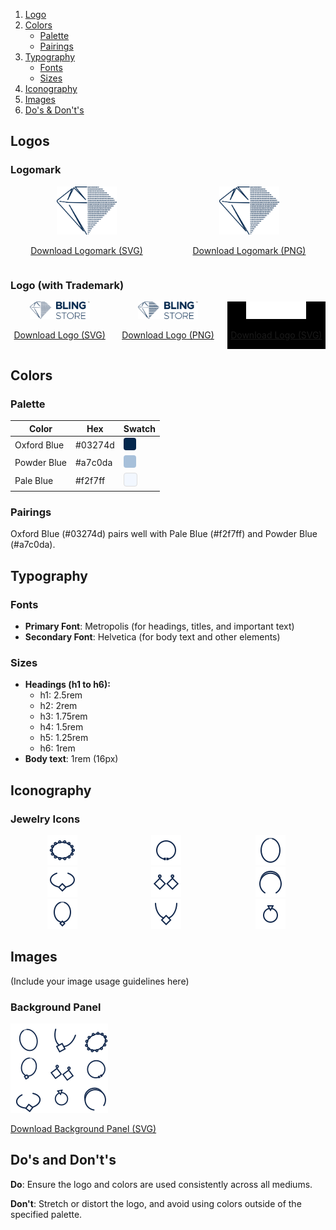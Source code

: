 1. [Logo](#logo)
2. [Colors](#colors)
   * [Palette](#palette)
   * [Pairings](#pairings)
3. [Typography](#typography)
   * [Fonts](#fonts)
   * [Sizes](#sizes)
4. [Iconography](#iconography)
5. [Images](#images)
6. [Do's & Don't's](#dos-and-donts)

## Logos

### Logomark

<div style="display: flex; gap: 16px; align-items: center;">

<div style="text-align: center; flex: 1;">
  <img src="/assets/logo/Bling.svg" alt="Bling Store Logomark" style="max-width: 96px; max-height: 96px;">
  <p><a href="/assets/logo/Bling.svg">Download Logomark (SVG)</a></p>
</div>

<div style="text-align: center; flex: 1;">
  <img src="/assets/logo/Bling.png" alt="Bling Store Logomark" style="max-width: 96px; max-height: 96px;">
  <p><a href="/assets/logo/Bling.png">Download Logomark (PNG)</a></p>
</div>

</div>

### Logo (with Trademark)

<div style="display: flex; gap: 16px; align-items: center;">

<div style="text-align: center; flex: 1;">
  <img src="/assets/logo/logo_tm.svg" alt="Bling Store Logo" style="max-width: 96px; max-height: 96px;">
  <p><a href="/assets/logo/logo_tm.svg">Download Logo (SVG)</a></p>
</div>

<div style="text-align: center; flex: 1;">
  <img src="/assets/logo/logo_tm.png" alt="Bling Store Logo" style="max-width: 96px; max-height: 96px;">
  <p><a href="/assets/logo/logo_tm.png">Download Logo (PNG)</a></p>
</div>

<div style="text-align: center; flex: 1; background-color: #000000;">
  <img src="/assets/logo/logo_tm_white.svg" alt="Bling Store Logo White" style="max-width: 96px; max-height: 96px;">
  <p><a href="/assets/logo/logo_tm_white.svg">Download Logo (SVG)</a></p>
</div>

</div>

## Colors

### Palette

| Color        | Hex     | Swatch                                                                                      |
| ------------ | ------- | ------------------------------------------------------------------------------------------- |
| Oxford Blue  | #03274d | <span style="background-color:#03274d;width:20px;height:20px;display:inline-block;border-radius:4px;"></span> |
| Powder Blue  | #a7c0da | <span style="background-color:#a7c0da;width:20px;height:20px;display:inline-block;border-radius:4px;"></span> |
| Pale Blue    | #f2f7ff | <span style="background-color:#f2f7ff;width:20px;height:20px;display:inline-block;border-radius:4px;border:1px solid #ddd;"></span> |

### Pairings
Oxford Blue (#03274d) pairs well with Pale Blue (#f2f7ff) and Powder Blue (#a7c0da).

## Typography

### Fonts
- **Primary Font**: Metropolis (for headings, titles, and important text)
- **Secondary Font**: Helvetica (for body text and other elements)

### Sizes
- **Headings (h1 to h6):**
  - h1: 2.5rem
  - h2: 2rem
  - h3: 1.75rem
  - h4: 1.5rem
  - h5: 1.25rem
  - h6: 1rem
- **Body text**: 1rem (16px)

## Iconography

### Jewelry Icons

<div style="display: flex; flex-wrap: wrap;">

<div style="flex-basis: 33%; text-align: center;">
  <a href="/assets/final_iconography/anklet.svg">
  <img src="/assets/final_iconography/anklet.svg" alt="Anklet Icon" style="max-width: 114px; max-height: 114px;">
  </a>
</div>

<div style="flex-basis: 33%; text-align: center;">
  <a href="/assets/final_iconography/bracelet.svg">
  <img src="/assets/final_iconography/bracelet.svg" alt="Bracelet Icon" style="max-width: 114px; max-height: 114px;">
  </a>
</div>

<div style="flex-basis: 33%; text-align: center;">
  <a href="/assets/final_iconography/chain.svg">
  <img src="/assets/final_iconography/chain.svg" alt="Chain Icon" style="max-width: 114px; max-height: 114px;">
  </a>
</div>

<div style="flex-basis: 33%; text-align: center;">
  <a href="/assets/final_iconography/circlet.svg">
  <img src="/assets/final_iconography/circlet.svg" alt="Circlet Icon" style="max-width: 114px; max-height: 114px;">
  </a>
</div>

<div style="flex-basis: 33%; text-align: center;">
  <a href="/assets/final_iconography/earrings.svg">
  <img src="/assets/final_iconography/earrings.svg" alt="Earrings Icon" style="max-width: 114px; max-height: 114px;">
  </a>
</div>

<div style="flex-basis: 33%; text-align: center;">
  <a href="/assets/final_iconography/headband.svg">
  <img src="/assets/final_iconography/headband.svg" alt="Headband Icon" style="max-width: 114px; max-height: 114px;">
  </a>
</div>

<div style="flex-basis: 33%; text-align: center;">
  <a href="/assets/final_iconography/necklace.svg">
  <img src="/assets/final_iconography/necklace.svg" alt="Necklace Icon" style="max-width: 114px; max-height: 114px;">
  </a>
</div>

<div style="flex-basis: 33%; text-align: center;">
  <a href="/assets/final_iconography/pendant.svg">
  <img src="/assets/final_iconography/pendant.svg" alt="Pendant Icon" style="max-width: 114px; max-height: 114px;">
  </a>
</div>

<div style="flex-basis: 33%; text-align: center;">
  <a href="/assets/final_iconography/ring.svg">
  <img src="/assets/final_iconography/ring.svg" alt="Ring Icon" style="max-width: 114px; max-height: 114px;">
  </a>
</div>

</div>

## Images
(Include your image usage guidelines here)

### Background Panel

<img src="/assets/pattern/pattern_tile.svg" alt="Pattern Tile" style="max-width: 240px; max-height: 240px;">

[Download Background Panel (SVG)](/assets/pattern/pattern_tile.svg)

## Do's and Don't's

**Do**: Ensure the logo and colors are used consistently across all mediums.

**Don't**: Stretch or distort the logo, and avoid using colors outside of the specified palette.
